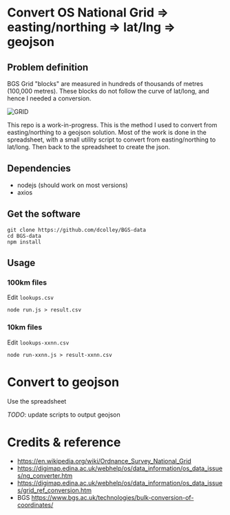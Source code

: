# Convert OS National Grid => easting/northing => lat/lng => geojson

## Problem definition

BGS Grid "blocks" are measured in hundreds of thousands of metres (100,000 metres). These blocks do not follow the curve of lat/long, and hence I needed a conversion.

![GRID](https://digimap.edina.ac.uk/webhelp/os/gazetteer_plus/images/natgrid.gif "BGS Grid")

This repo is a work-in-progress. This is the method I used to convert from easting/northing to a geojson solution.
Most of the work is done in the spreadsheet, with a small utility script to convert from easting/northing to lat/long. Then back to the spreadsheet to create the json.


## Dependencies

- nodejs (should work on most versions)
- axios

## Get the software
```
git clone https://github.com/dcolley/BGS-data
cd BGS-data
npm install
```

## Usage

### 100km files

Edit `lookups.csv`

`node run.js > result.csv`

### 10km files

Edit `lookups-xxnn.csv`

`node run-xxnn.js > result-xxnn.csv`


# Convert to geojson

Use the spreadsheet

*_TODO_*: update scripts to output geojson

# Credits & reference

- https://en.wikipedia.org/wiki/Ordnance_Survey_National_Grid
- https://digimap.edina.ac.uk/webhelp/os/data_information/os_data_issues/ng_converter.htm
- https://digimap.edina.ac.uk/webhelp/os/data_information/os_data_issues/grid_ref_conversion.htm
- BGS https://www.bgs.ac.uk/technologies/bulk-conversion-of-coordinates/
 

